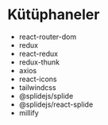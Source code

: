 # Kütüphaneler

- react-router-dom
- redux
- react-redux
- redux-thunk
- axios
- react-icons
- tailwindcss
- @splidejs/splide
- @splidejs/react-splide
- millify
